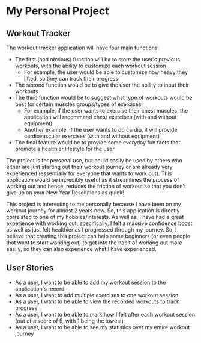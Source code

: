 # My Personal Project

## Workout Tracker

The workout tracker application will have four main functions:
- The first (and obvious) function will be to store the user's previous workouts, with the ability to customize each 
workout session
  - For example, the user would be able to customize how heavy they lifted, so they can track their progress
- The second function would be to give the user the ability to input their workouts
- The third function would be to suggest what type of workouts would be best for certain muscles groups/types of
exercises
  - For example, if the user wants to exercise their chest muscles, the application will recommend chest exercises (with 
  and without equipment)
  - Another example, if the user wants to do cardio, it will provide cardiovascular exercises (with and without
  equipment)
- The final feature would be to provide some everyday fun facts that promote a healthier lifestyle for the user

The project is for personal use, but could easily be used by others who either are just starting out their workout
journey or are already very experienced (essentially for everyone that wants to work out). This application would be
incredibly useful as it streamlines the process of working out and hence, reduces the friction of workout so that you 
don't give up on your New Year Resolutions as quick!

This project is interesting to me personally because I have been on my workout journey for almost 2 years now. So, this
application is directly correlated to one of my hobbies/interests. As well as, I have had a great experience with 
working out, specifically, I felt a massive confidence boost as well as just felt healthier as I progressed through my
journey. So, I believe that creating this project can help some beginners (or even people that want to start working
out) to get into the habit of working out more easily, so they can also experience what I have experienced.

## User Stories
- As a user, I want to be able to add my workout session to the application's record
- As a user, I want to add multiple exercises to one workout session
- As a user, I want to be able to view the recorded workouts to track progress 
- As a user, I want to be able to mark how I felt after each workout session (out of a score of 5, with 1 being the
lowest)
- As a user, I want to be able to see my statistics over my entire workout journey

